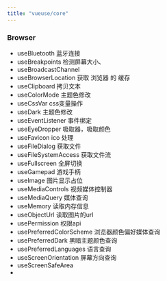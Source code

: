 ```yaml
---
title: "vueuse/core"
---
```


### Browser

- useBluetooth 蓝牙连接
- useBreakpoints 检测屏幕大小、
- useBroadcastChannel
- useBrowserLocation 获取 浏览器 的 缓存
- useClipboard 拷贝文本
- useColorMode 主题色修改
- useCssVar css变量操作
- useDark 主题色修改
- useEventListener 事件绑定
- useEyeDropper 吸取器，吸取颜色
- useFavicon ico 处理
- useFileDialog 获取文件
- useFileSystemAccess 获取文件流
- useFullscreen 全屏切换
- useGamepad 游戏手柄
- useImage 图片显示占位
- useMediaControls 视频媒体控制器
- useMediaQuery 媒体查询
- useMemory 读取内存信息
- useObjectUrl 读取图片的url
- usePermission 权限api
- usePreferredColorScheme 浏览器颜色偏好媒体查询
- usePreferredDark 黑暗主题颜色查询
- usePreferredLanguages 语言查询
- useScreenOrientation 屏幕方向查询
- useScreenSafeArea 
- 